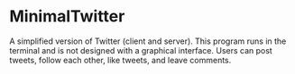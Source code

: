 # MinimalTwitter

A simplified version of Twitter (client and server).
This program runs in the terminal and is not designed with a graphical interface.
Users can post tweets, follow each other, like tweets, and leave comments.
